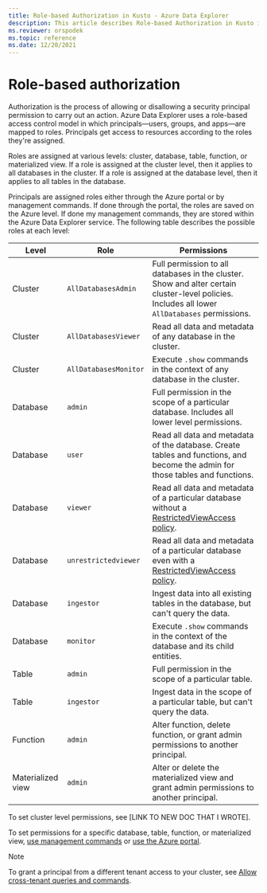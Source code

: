 ```yaml
---
title: Role-based Authorization in Kusto - Azure Data Explorer
description: This article describes Role-based Authorization in Kusto in Azure Data Explorer.
ms.reviewer: orspodek
ms.topic: reference
ms.date: 12/20/2021
---
```

# Role-based authorization

Authorization is the process of allowing or disallowing a security principal permission to carry out an action.
Azure Data Explorer uses a role-based access control model in which principals—users, groups, and apps—are mapped to roles. Principals get access to resources according to the roles they're assigned.

Roles are assigned at various levels: cluster, database, table, function, or materialized view. If a role is assigned at the cluster level, then it applies to all databases in the cluster. If a role is assigned at the database level, then it applies to all tables in the database.

Principals are assigned roles either through the Azure portal or by management commands. If done through the portal, the roles are saved on the Azure level. If done my management commands, they are stored within the Azure Data Explorer service.
The following table describes the possible roles at each level:

|Level|Role |Permissions |
|---|---|---|
|Cluster|`AllDatabasesAdmin` |Full permission to all databases in the cluster. Show and alter certain cluster-level policies. Includes all lower `AllDatabases` permissions. |
|Cluster|`AllDatabasesViewer` |Read all data and metadata of any database in the cluster. |
|Cluster|`AllDatabasesMonitor` |Execute `.show` commands in the context of any database in the cluster.|
|Database|`admin`|Full permission in the scope of a particular database. Includes all lower level permissions.  |
|Database|`user`|Read all data and metadata of the database. Create tables and functions, and become the admin for those tables and functions.|
|Database|`viewer` |Read all data and metadata of a particular database without a [RestrictedViewAccess policy](../show-table-restricted-view-access-policy-command.md). |
|Database|`unrestrictedviewer` |Read all data and metadata of a particular database even with a [RestrictedViewAccess policy](../show-table-restricted-view-access-policy-command.md). |
|Database|`ingestor` |Ingest data into all existing tables in the database, but can't query the data. |
|Database|`monitor` |Execute `.show` commands in the context of the database and its child entities.  |
|Table| `admin` |Full permission in the scope of a particular table. |
|Table|`ingestor` |Ingest data in the scope of a particular table, but can't query the data. |
|Function|`admin` |Alter function, delete function, or grant admin permissions to another principal. |
|Materialized view|`admin` |Alter or delete the materialized view and grant admin permissions to another principal. |

To set cluster level permissions, see [LINK TO NEW DOC THAT I WROTE].

To set permissions for a specific database, table, function, or materialized view, [use management commands](../security-roles.md#commands-overview) or [use the Azure portal](../../../manage-database-permissions.md).

> [!NOTE]
> To grant a principal from a different tenant access to your cluster, see [Allow cross-tenant queries and commands](../../../cross-tenant-query-and-commands.md).

